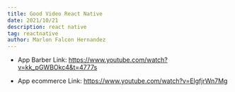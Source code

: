 ```yaml
---
title: Good Video React Native
date: 2021/10/21
description: react native
tag: reactnative
author: Marlon Falcon Hernandez
---
```


- App Barber
Link: https://www.youtube.com/watch?v=kk_pGWBOkc4&t=4777s

- App ecommerce
Link: https://www.youtube.com/watch?v=ElgfjrWn7Mg
